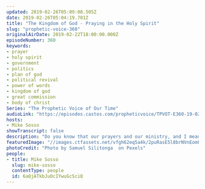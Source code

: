```yaml
---
updated: 2019-02-26T05:09:08.505Z
date: 2019-02-26T05:04:19.701Z
title: "The Kingdom of God - Praying in the Holy Spirit"
slug: "prophetic-voice-360"
originalAirDate: 2019-02-22T18:00:00.000Z
episodeNumber: 360
keywords:
- prayer
- holy spirit
- government
- politics
- plan of god
- political revival
- power of words
- kingdom of god
- great commission
- body of christ
Series: "The Prophetic Voice of Our Time"
audioLink: "https://episodes.castos.com/propheticvoice/TPVOT-E360-19-02-23-24-The-Kingdom-of-God-on-the-Earth-Through-the-Body-of-Christ.mp3"
hosts:
- Mike Sosso
showTranscript: false
description: "Do you know that our prayers and our ministry, and I mean the ministry of the body of Christ, Jesus Christ literally put us in charge in the Earth? The Bible says that He is seated at the right hand of God making intercession for us, and He is seated. The LORD said to my Lord, sit down at My right hand until I make Your enemies into Your footstool. That's in the book of Psalms, chapter 110, right at the beginning at verse 1. If you read that, it's an amazing scripture that really paints a picture of what we, the body of Christ, have to do."
featuredImage: "//images.ctfassets.net/vfgh62eq5a4k/2puRasE5l8brNVnEomFnzY/6ff2cb8909ae747c5d9c7601c351890b/backlit-beach-boy-694587.jpg"
photoCredit: "Photo by Samuel Silitonga  on Pexels"
people:
- title: Mike Sosso
  slug: mike-sosso
  contentType: people
  id: 6aQjATkbJuOcIYwuGcSciQ
---
```

